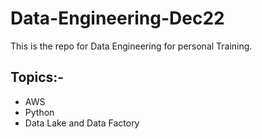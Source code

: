 # Data-Engineering-Dec22

This is the repo for Data Engineering for personal Training.

## Topics:-
- AWS
- Python
- Data Lake and Data Factory